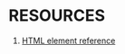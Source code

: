 # RESOURCES

1. [HTML element reference](https://developer.mozilla.org/en-US/docs/Web/HTML/Element)
